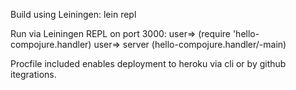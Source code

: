 Build using Leiningen:
    lein repl

Run via Leiningen REPL on port 3000:
    user=> (require 'hello-compojure.handler)
    user=> server (hello-compojure.handler/-main)

Procfile included enables deployment to heroku via cli or by github itegrations.
